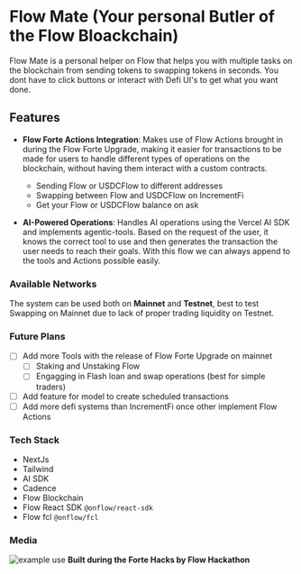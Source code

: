 # Flow Mate (Your personal Butler of the Flow Bloackchain)

Flow Mate is a personal helper on Flow that helps you with multiple tasks on the blockchain from sending tokens to swapping tokens in seconds. You dont have to click buttons or interact with Defi UI's to get what you want done. 

## Features

- **Flow Forte Actions Integration**: Makes use of Flow Actions brought in during the Flow Forte Upgrade, making it easier for transactions to be made for users to handle different types of operations on the blockchain, without having them interact with a custom contracts.
    - Sending Flow or USDCFlow to different addresses
    - Swapping between Flow and USDCFlow on IncrementFi
    - Get your Flow or USDCFlow balance on ask

- **AI-Powered Operations**: Handles AI operations using the Vercel AI SDK and implements agentic-tools. Based on the request of the user, it knows the correct tool to use and then generates the transaction the user needs to reach their goals. With this flow we can always append to the tools and Actions possible easily.

### Available Networks

The system can be used both on **Mainnet** and **Testnet**, best to test Swapping on Mainnet due to lack of proper trading liquidity on Testnet.

### Future Plans

- [ ] Add more Tools with the release of Flow Forte Upgrade on mainnet
    - [ ] Staking and Unstaking Flow
    - [ ] Engagging in Flash loan and swap operations (best for simple traders)
- [ ] Add feature for model to create scheduled transactions
- [ ] Add more defi systems than IncrementFi once other implement Flow Actions

### Tech Stack

- NextJs
- Tailwind
- AI SDK
- Cadence
- Flow Blockchain
- Flow React SDK `@onflow/react-sdk`
- Flow fcl `@onflow/fcl`

### Media

![example use]()
**Built during the Forte Hacks by Flow Hackathon**